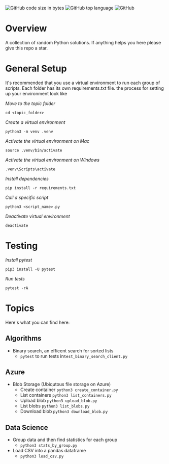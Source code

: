 ![GitHub code size in bytes](https://img.shields.io/github/languages/code-size/ccozad/python-playground)
![GitHub top language](https://img.shields.io/github/languages/top/ccozad/python-playground)
![GitHub](https://img.shields.io/github/license/ccozad/python-playground)

# Overview
 A collection of random Python solutions. If anything helps you here please give this repo a star.

# General Setup
It's recommended that you use a virtual environment to run each group of scripts. Each folder has its own requirements.txt file. the process for setting up your environment look like

*Move to the topic folder*

`cd <topic_folder>`

*Create a virtual environment*

`python3 -m venv .venv`

*Activate the virtual environment on Mac*

`source .venv/bin/activate`

*Activate the virtual environment on Windows*

`.venv\Scripts\activate`

*Install dependencies*

`pip install -r requirements.txt`

*Call a specific script*

`python3 <script_name>.py`

*Deactivate virtual environment*

`deactivate`

# Testing

*Install pytest*

`pip3 install -U pytest`

*Run tests*

`pytest -rA`

# Topics
Here's what you can find here:

## Algorithms
- Binary search, an efficent search for sorted lists
   - `pytest` to run tests in`test_binary_search_client.py`

## Azure
 - Blob Storage (Ubiqutous file storage on Azure)
   - Create container `python3 create_container.py`
   - List containers `python3 list_containers.py`
   - Upload blob `python3 upload_blob.py`
   - List blobs `python3 list_blobs.py`
   - Download blob `python3 download_blob.py`

## Data Science
- Group data and then find statistics for each group 
   - `python3 stats_by_group.py`
- Load CSV into a pandas dataframe 
   - `python3 load_csv.py`